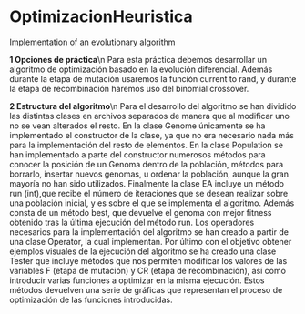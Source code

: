 # OptimizacionHeuristica
Implementation of an evolutionary algorithm

**1 Opciones de práctica**\n
Para esta práctica debemos desarrollar un algoritmo de optimización basado en la evolución diferencial.
Además durante la etapa de mutación usaremos la función current to rand, y durante la etapa de
recombinación haremos uso del binomial crossover.

**2 Estructura del algoritmo**\n
Para el desarrollo del algoritmo se han dividido las distintas clases en archivos separados de manera que al
modificar uno no se vean alterados el resto. En la clase Genome únicamente se ha implementado el
constructor de la clase, ya que no era necesario nada más para la implementación del resto de elementos. En
la clase Population se han implementado a parte del constructor numerosos métodos para conocer la posición
de un Genoma dentro de la población, métodos para borrarlo, insertar nuevos genomas, u ordenar la
población, aunque la gran mayoría no han sido utilizados. Finalmente la clase EA incluye un método run
(int),que recibe el número de iteraciones que se desean realizar sobre una población inicial, y es sobre el que
se implementa el algoritmo. Además consta de un método best, que devuelve el genoma con mejor fitness
obtenido tras la última ejecución del método run.
Los operadores necesarios para la implementación del algoritmo se han creado a partir de una clase Operator,
la cual implementan.
Por último con el objetivo obtener ejemplos visuales de la ejecución del algoritmo se ha creado una clase
Tester que incluye métodos que nos permiten modificar los valores de las variables F (etapa de mutación) y
CR (etapa de recombinación), así como introducir varias funciones a optimizar en la misma ejecución. Estos
métodos devuelven una serie de gráficas que representan el proceso de optimización de las funciones
introducidas.

